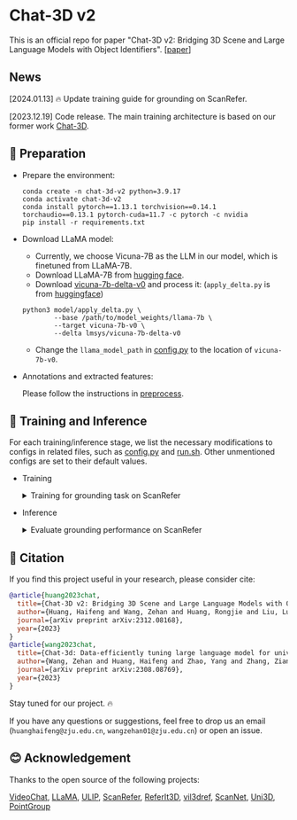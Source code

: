 # Chat-3D v2

This is an official repo for paper "Chat-3D v2: Bridging 3D Scene and Large Language Models with Object Identifiers". 
[[paper](https://arxiv.org/abs/2312.08168)]


## News

[2024.01.13] 🔥 Update training guide for grounding on ScanRefer.

[2023.12.19] Code release. The main training architecture is based on our former work [Chat-3D](https://github.com/Chat-3D/Chat-3D).

## 🔨 Preparation

- Prepare the environment:

  ```shell
  conda create -n chat-3d-v2 python=3.9.17
  conda activate chat-3d-v2
  conda install pytorch==1.13.1 torchvision==0.14.1 torchaudio==0.13.1 pytorch-cuda=11.7 -c pytorch -c nvidia
  pip install -r requirements.txt
  ```
  
- Download LLaMA model:
  - Currently, we choose 
Vicuna-7B as the LLM in our model, which is finetuned from LLaMA-7B.
  - Download LLaMA-7B from [hugging face](https://huggingface.co/docs/transformers/main/model_doc/llama).
  - Download [vicuna-7b-delta-v0](https://huggingface.co/lmsys/vicuna-7b-delta-v0) and process it: (`apply_delta.py` is from [huggingface](https://huggingface.co/CarperAI/stable-vicuna-13b-delta/raw/main/apply_delta.py))
  
  ```shell
  python3 model/apply_delta.py \
          --base /path/to/model_weights/llama-7b \
          --target vicuna-7b-v0 \
          --delta lmsys/vicuna-7b-delta-v0
  ```

  - Change the `llama_model_path` in [config.py](./scripts/config.py) to the location of `vicuna-7b-v0`.
  

- Annotations and extracted features:
  
  Please follow the instructions in [preprocess](preprocess/).


## 🤖 Training and Inference

  For each training/inference stage, we list the necessary modifications to configs in related files, such as [config.py](scripts/config.py) and [run.sh](scripts/run.sh). Other unmentioned configs are set to their default values.


- Training
  
  <details>
  <summary>Training for grounding task on ScanRefer</summary>
  
  - Step 1: Object-level Alignment (Attribute-aware Embedding Similarity)
    - modify [config.py](scripts/config.py):
      ```python
      train_file_s1=[
        [
          "annotations/scannet_uni3d_feats.pt",
          "annotations/scannet_train_attributes.pt",
          "annotations/scanrefer_train_stage1.json"
        ],
        [
          "annotations/scannet_uni3d_feats.pt",
          "annotations/scannet_train_attributes.pt",
          "annotations/scannet_train_stage1.json"
        ]
      ]
      val_file_s1=[
        [
          "annotations/scannet_uni3d_feats.pt",
          "annotations/scannet_val_attributes.pt",
          "annotations/scannet_val_stage1.json"
        ]
      ]
      ```
    - modify [run.sh](scripts/run.sh):
      ```python
      stage=1
      epoch=6
      add_scene_token=False
      evaluate=False
      pretrained_path=""
      ```
    - run: `./scripts/run.sh`
    - The trained model's checkpoints are saved under `outputs/<step1_exp_name>/`.
  - Step 2: Object-level Alignment (Object-level Question-Answering)
    - modify [config.py](scripts/config.py):
      ```python
      train_file_s2=[
        [
          "annotations/scannet_uni3d_feats.pt",
          "annotations/scannet_train_attributes.pt",
          "annotations/obj_align_train.json"
        ]
      ]
      val_file_s2=[
        [
          "annotations/scannet_uni3d_feats.pt",
          "annotations/scannet_val_attributes.pt",
          "annotations/obj_align_val.json"
        ]
      ]
      ```
    - modify [run.sh](scripts/run.sh):
      ```python
      stage=2
      epoch=3
      add_scene_token=False
      evaluate=False
      pretrained_path="outputs/<step1_exp_name>/ckpt_05.pth"
      ```
    - run: `./scripts/run.sh`
    - The trained model's checkpoints are saved under `outputs/<step2_exp_name>/`.
  - Step 3: Scene-level Alignment
    - modify [config.py](scripts/config.py):
      ```python
      train_file_s2=[
        [
          "annotations/scannet_uni3d_feats.pt",
          "annotations/scannet_train_attributes.pt",
          "annotations/scanrefer_train_stage2_objxx.json"
        ],
        [
          "annotations/scannet_uni3d_feats.pt",
          "annotations/scannet_train_attributes.pt",
          "annotations/nr3d_train_stage2_objxx.json"
        ],
        [
          "annotations/scannet_uni3d_feats.pt",
          "annotations/scannet_train_attributes.pt",
          "annotations/scene_align_train.json"
        ]
      ]
      val_file_s2=[
        [
          "annotations/scannet_uni3d_feats.pt",
          "annotations/scannet_val_attributes.pt",
          "annotations/stage2_val400.json"
        ]
      ]
      ```
    - modify [run.sh](scripts/run.sh):
      ```python
      stage=2
      epoch=3
      add_scene_token=True
      evaluate=False
      pretrained_path="outputs/<step2_exp_name>/ckpt_00.pth"
      ```
    - run: `./scripts/run.sh`
    - The trained model's checkpoints are saved under `outputs/<step3_exp_name>/`.
  - Step 4: Fine-tuning on Grounding Task
    - modify [config.py](scripts/config.py):
      ```python
      train_file_s2=[
        [
          "annotations/scannet_uni3d_feats.pt",
          "annotations/scannet_train_attributes.pt",
          "annotations/nr3d_train_stage2_grounding.json"
        ],
        [
          "annotations/scannet_uni3d_feats.pt",
          "annotations/scannet_train_attributes.pt",
          "annotations/scanrefer_train_stage2_grounding.json"
        ],
        [
          "annotations/scannet_pointgroup_uni3d_feats.pt",
          "annotations/scannet_pointgroup_train_attributes.pt",
          "annotations/scanrefer_pointgroup_train_stage2_grounding.json"
        ]
      ]
      val_file_s2=[
        [
          "annotations/scannet_pointgroup_uni3d_feats.pt",
          "annotations/scannet_pointgroup_val_attributes.pt",
          "annotations/scanrefer_pointgroup_val_stage2_grounding.json"
        ]
      ]
      ```
    - modify [run.sh](scripts/run.sh):
      ```python
      stage=2
      epoch=3
      add_scene_token=True
      evaluate=False
      pretrained_path="outputs/<step3_exp_name>/ckpt_01.pth"
      ```
    - run: `./scripts/run.sh`
    - The trained model's checkpoints are saved under `outputs/<step4_exp_name>/`. You can evaluate them following the inference guide.
    - Simultaneously, the predicted results are already saved as `outputs/<step4_exp_name>/preds_epochX_stepXXXX.json`. You can directly calculate the IoU metrics using `others/calc_scanrefer_grounding_acc.py` (see inference guide)
  </details>

- Inference
  
  <details>
  <summary>Evaluate grounding performance on ScanRefer</summary>

  - modify [config.py](scripts/config.py):
  
    ```python
    val_file_s2=[
      [
        "annotations/scannet_pointgroup_uni3d_feats.pt",
        "annotations/scannet_pointgroup_val_attributes.pt",
        "annotations/scanrefer_pointgroup_val_stage2_grounding.json"
      ]
    ]
    ```
  
  - modify [run.sh](scripts/run.sh): (We provide the pretrained checkpoint in [Google Drive](https://drive.google.com/drive/folders/19wOjXYjca6w3JRVzbbFMgwiQj6kd6MXQ?usp=drive_link))
  
    ```python
    stage=2
    add_scene_token=True
    evaluate=True
    pretrained_path="/path/to/pretrained_model.pth"
    ```
  
  - run evaluate:
  
    ```shell
    ./scripts/run.sh
    ```
    
    The predicted results (raw answers) are saved in `outputs/<exp_name>/preds_epoch-1_step0.json.json`
    
  - modify [calc_scanrefer_grounding_acc.py](others/calc_scanrefer_grounding_acc.py):
    
    ```python
    output_file="outputs/<exp_name>/preds_epoch-1_step0.json.json"
    ```
  
  - calculate IoU metrics:
  
    ```shell
    python others/calc_scanrefer_grounding_acc.py
    ```
  
  </details>
  

## 📄 Citation

If you find this project useful in your research, please consider cite:
```BibTeX
@article{huang2023chat,
  title={Chat-3D v2: Bridging 3D Scene and Large Language Models with Object Identifiers},
  author={Huang, Haifeng and Wang, Zehan and Huang, Rongjie and Liu, Luping and Cheng, Xize and Zhao, Yang and Jin, Tao and Zhao, Zhou},
  journal={arXiv preprint arXiv:2312.08168},
  year={2023}
}
@article{wang2023chat,
  title={Chat-3d: Data-efficiently tuning large language model for universal dialogue of 3d scenes},
  author={Wang, Zehan and Huang, Haifeng and Zhao, Yang and Zhang, Ziang and Zhao, Zhou},
  journal={arXiv preprint arXiv:2308.08769},
  year={2023}
}
```

Stay tuned for our project. 🔥

If you have any questions or suggestions, feel free to drop us an email (`huanghaifeng@zju.edu.cn`, `wangzehan01@zju.edu.cn`) or open an issue.

## 😊 Acknowledgement

Thanks to the open source of the following projects:

[VideoChat](https://github.com/OpenGVLab/Ask-Anything/tree/main/video_chat), [LLaMA](https://github.com/facebookresearch/llama), [ULIP](https://github.com/salesforce/ULIP), [ScanRefer](https://github.com/daveredrum/ScanRefer), [ReferIt3D](https://github.com/referit3d/referit3d), [vil3dref](https://github.com/cshizhe/vil3dref), [ScanNet](https://github.com/ScanNet/ScanNet), [Uni3D](https://github.com/baaivision/Uni3D), [PointGroup](https://github.com/dvlab-research/PointGroup)